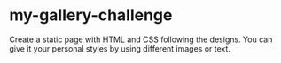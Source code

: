 # my-gallery-challenge
Create a static page with HTML and CSS following the designs. You can give it your personal styles by using different images or text.
